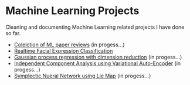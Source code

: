 # Machine Learning Projects

Cleaning and documenting Machine Learning related projects I have done so far. 

- [Colelction of ML paper reviews](./PaperReview/README.md)   (in progess...)
- [Realtime Facial Expression Classification](./FacialExpression/FacialExpression.md)
- [Gaussian process regression with dimension reduction]()   (in progess...)
- [Independent Component Analysis using Variational Auto-Encoder]()   (in progess...)
- [Symplectic Nueral Network using Lie Map]()   (in progess...)
